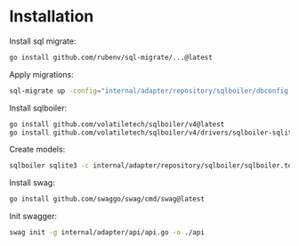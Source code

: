 # Installation
Install sql migrate:
```bash
go install github.com/rubenv/sql-migrate/...@latest
```

Apply migrations:
```bash
sql-migrate up -config="internal/adapter/repository/sqlboiler/dbconfig.yaml" -env=local -limit=0
```

Install sqlboiler:
```bash
go install github.com/volatiletech/sqlboiler/v4@latest
go install github.com/volatiletech/sqlboiler/v4/drivers/sqlboiler-sqlite3@latest
```

Create models:
```bash
sqlboiler sqlite3 -c internal/adapter/repository/sqlboiler/sqlboiler.toml
```

Install swag:
```bash
go install github.com/swaggo/swag/cmd/swag@latest
```

Init swagger:
```bash
swag init -g internal/adapter/api/api.go -o ./api
```
